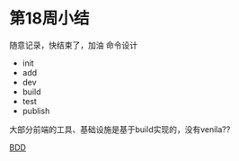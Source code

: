 # 第18周小结

随意记录，快结束了，加油
命令设计
* init
* add
* dev
* build
* test
* publish

大部分前端的工具、基础设施是基于build实现的，没有venila??

[BDD](https://en.wikipedia.org/wiki/Behavior-driven_development)

